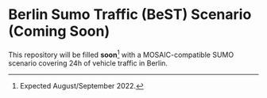 # Berlin Sumo Traffic (BeST) Scenario (Coming Soon)

This repository will be filled **soon**[^1] with a MOSAIC-compatible SUMO scenario covering 24h of vehicle traffic in Berlin.

[^1]: Expected August/September 2022.
